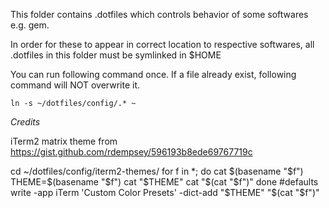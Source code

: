 This folder contains .dotfiles which controls behavior of some softwares e.g. gem.

In order for these to appear in correct location to respective softwares, all .dotfiles in this folder must be symlinked in $HOME

You can run following command once. If a file already exist, following command will NOT overwrite it.

```
ln -s ~/dotfiles/config/.* ~
```


*Credits*

iTerm2 matrix theme from https://gist.github.com/rdempsey/596193b8ede69767719c

cd ~/dotfiles/config/iterm2-themes/
for f in *; do
  cat $(basename "$f")
  THEME=$(basename "$f")
  cat "$THEME"
  cat "$(cat "$f")"
done
#defaults write -app iTerm 'Custom Color Presets' -dict-add "$THEME" "$(cat "$f")"
